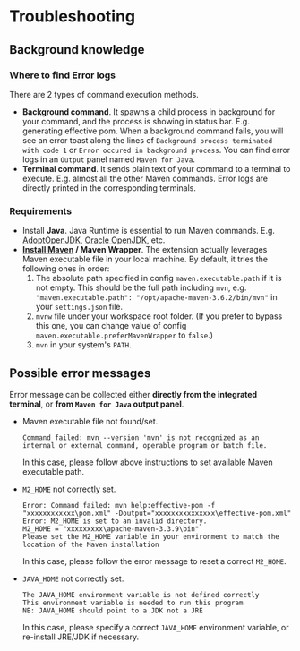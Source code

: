 # Troubleshooting

## Background knowledge

### Where to find Error logs

There are 2 types of command execution methods.
* **Background command**. It spawns a child process in background for your command, and the process is showing in status bar. E.g. generating effective pom. When a background command fails, you will see an error toast along the lines of `Background process terminated with code 1` or `Error occured in background process`. You can find error logs in an `Output` panel named `Maven for Java`.
* **Terminal command**. It sends plain text of your command to a terminal to execute. E.g. almost all the other Maven commands. Error logs are directly printed in the corresponding terminals.
  
### Requirements

* Install **Java**. Java Runtime is essential to run Maven commands. E.g. [AdoptOpenJDK](https://adoptopenjdk.net/), [Oracle OpenJDK](https://jdk.java.net/), etc.
* **[Install Maven](https://maven.apache.org/install.html) / Maven Wrapper**. The extension actually leverages Maven executable file in your local machine. By default, it tries the following ones in order:
  1. The absolute path specified in config `maven.executable.path` if it is not empty.  This should be the full path including `mvn`, e.g. `"maven.executable.path": "/opt/apache-maven-3.6.2/bin/mvn"` in your `settings.json` file.
  2. `mvnw` file under your workspace root folder. (If you prefer to bypass this one, you can change value of config `maven.executable.preferMavenWrapper` to `false`.)
  3. `mvn` in your system's `PATH`.

## Possible error messages
Error message can be collected either **directly from the integrated terminal**, or **from `Maven for Java` output panel**.

* Maven executable file not found/set.
    ```
    Command failed: mvn --version 'mvn' is not recognized as an internal or external command, operable program or batch file.
    ```
    In this case, please follow above instructions to set available Maven executable path.

* `M2_HOME` not correctly set.
    ```
    Error: Command failed: mvn help:effective-pom -f "xxxxxxxxxxxx\pom.xml" -Doutput="xxxxxxxxxxxxxxx\effective-pom.xml"
    Error: M2_HOME is set to an invalid directory. 
    M2_HOME = "xxxxxxxxx\apache-maven-3.3.9\bin" 
    Please set the M2_HOME variable in your environment to match the 
    location of the Maven installation
    ```
    In this case, please follow the error message to reset a correct `M2_HOME`.

* `JAVA_HOME` not correctly set.
    ```
    The JAVA_HOME environment variable is not defined correctly
    This environment variable is needed to run this program
    NB: JAVA_HOME should point to a JDK not a JRE
    ```
    In this case, please specify a correct `JAVA_HOME` environment variable, or re-install JRE/JDK if necessary.
